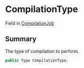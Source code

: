 # CompilationType

Field in [CompilationJob](/api/csharp/yarn.compiler.compilationjob.md)

## Summary


The type of compilation to perform.


```csharp
public Type CompilationType;
```


